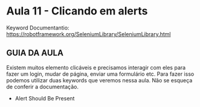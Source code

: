 # Aula 11 - Clicando em alerts

Keyword Documentantio: https://robotframework.org/SeleniumLibrary/SeleniumLibrary.html

## GUIA DA AULA

Existem muitos elemento clicáveis e precisamos interagir com eles para fazer um login, mudar de página, enviar uma formulário etc. Para fazer isso podemos utilizar duas keywords que veremos nessa aula. Não se esqueça de conferir a documentação.

- Alert Should Be Present 
